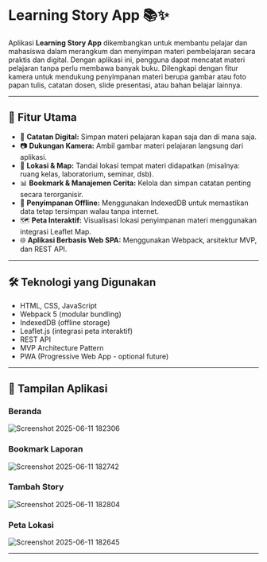 # Learning Story App 📚✨

Aplikasi **Learning Story App** dikembangkan untuk membantu pelajar dan mahasiswa dalam merangkum dan menyimpan materi pembelajaran secara praktis dan digital. Dengan aplikasi ini, pengguna dapat mencatat materi pelajaran tanpa perlu membawa banyak buku. Dilengkapi dengan fitur kamera untuk mendukung penyimpanan materi berupa gambar atau foto papan tulis, catatan dosen, slide presentasi, atau bahan belajar lainnya.

---

## 🚀 Fitur Utama

- 📌 **Catatan Digital:** Simpan materi pelajaran kapan saja dan di mana saja.
- 📷 **Dukungan Kamera:** Ambil gambar materi pelajaran langsung dari aplikasi.
- 📍 **Lokasi & Map:** Tandai lokasi tempat materi didapatkan (misalnya: ruang kelas, laboratorium, seminar, dsb).
- 📊 **Bookmark & Manajemen Cerita:** Kelola dan simpan catatan penting secara terorganisir.
- 💾 **Penyimpanan Offline:** Menggunakan IndexedDB untuk memastikan data tetap tersimpan walau tanpa internet.
- 🗺️ **Peta Interaktif:** Visualisasi lokasi penyimpanan materi menggunakan integrasi Leaflet Map.
- 🌐 **Aplikasi Berbasis Web SPA:** Menggunakan Webpack, arsitektur MVP, dan REST API.

---

## 🛠️ Teknologi yang Digunakan

- HTML, CSS, JavaScript
- Webpack 5 (modular bundling)
- IndexedDB (offline storage)
- Leaflet.js (integrasi peta interaktif)
- REST API
- MVP Architecture Pattern
- PWA (Progressive Web App - optional future)

---

## 📸 Tampilan Aplikasi
### Beranda
![Screenshot 2025-06-11 182306](https://github.com/user-attachments/assets/1689ac7e-027c-45e9-8417-fea0ae99b588)

### Bookmark Laporan
![Screenshot 2025-06-11 182742](https://github.com/user-attachments/assets/8cdb1911-d696-4ed3-b28f-07c1aeaa09ba)

### Tambah Story
![Screenshot 2025-06-11 182804](https://github.com/user-attachments/assets/1da98bd4-1f25-46bd-beaf-6c7c4cc047ec)

### Peta Lokasi
![Screenshot 2025-06-11 182645](https://github.com/user-attachments/assets/6d22789f-623b-4ab8-86dc-f37c06135fa8)

---
